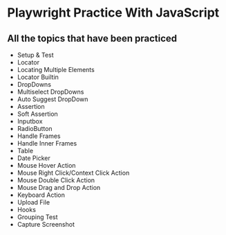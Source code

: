 # **Playwright Practice With JavaScript**
## All the topics that have been practiced
- Setup & Test
- Locator
- Locating Multiple Elements
- Locator Builtin
- DropDowns
- Multiselect DropDowns
- Auto Suggest DropDown
- Assertion
- Soft Assertion
- Inputbox
- RadioButton
- Handle Frames
- Handle Inner Frames
- Table
- Date Picker
- Mouse Hover Action
- Mouse Right Click/Context Click Action
- Mouse Double Click Action
- Mouse Drag and Drop Action
- Keyboard Action
- Upload File
- Hooks
- Grouping Test
- Capture Screenshot
